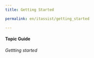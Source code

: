 ```yaml
---
title: Getting Started

permalink: en/itassist/getting_started

---
```

#### Topic Guide
###### Gettting started
